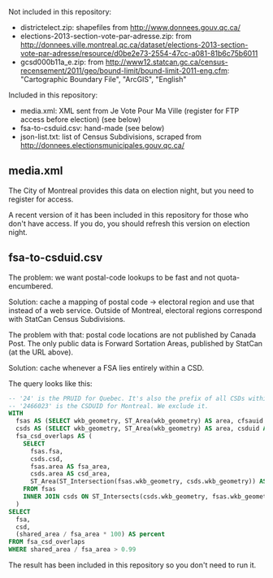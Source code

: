 Not included in this repository:

* districtelect.zip: shapefiles from http://www.donnees.gouv.qc.ca/
* elections-2013-section-vote-par-adresse.zip: from http://donnees.ville.montreal.qc.ca/dataset/elections-2013-section-vote-par-adresse/resource/d0be2e73-2554-47cc-a081-81b6c75b6011
* gcsd000b11a_e.zip: from http://www12.statcan.gc.ca/census-recensement/2011/geo/bound-limit/bound-limit-2011-eng.cfm: "Cartographic Boundary File", "ArcGIS", "English"

Included in this repository:

* media.xml: XML sent from Je Vote Pour Ma Ville (register for FTP access before election) (see below)
* fsa-to-csduid.csv: hand-made (see below)
* json-list.txt: list of Census Subdivisions, scraped from http://donnees.electionsmunicipales.gouv.qc.ca/

media.xml
---------

The City of Montreal provides this data on election night, but you need to register for access.

A recent version of it has been included in this repository for those who don't have access. If you do, you should refresh this version on election night.

fsa-to-csduid.csv
-----------------

The problem: we want postal-code lookups to be fast and not quota-encumbered.

Solution: cache a mapping of postal code -> electoral region and use that instead of a web service. Outside of Montreal, electoral regions correspond with StatCan Census Subdivisions.

The problem with that: postal code locations are not published by Canada Post. The only public data is Forward Sortation Areas, published by StatCan (at the URL above).

Solution: cache whenever a FSA lies entirely within a CSD.

The query looks like this:

```sql
-- '24' is the PRUID for Quebec. It's also the prefix of all CSDs within Quebec.
-- '2466023' is the CSDUID for Montreal. We exclude it.
WITH
  fsas AS (SELECT wkb_geometry, ST_Area(wkb_geometry) AS area, cfsauid AS fsa FROM gfsa000b11a_e WHERE pruid = '24'),
  csds AS (SELECT wkb_geometry, ST_Area(wkb_geometry) AS area, csduid AS csd FROM gcsd000b11a_e WHERE pruid = '24' AND csduid <> '2466023'),
  fsa_csd_overlaps AS (
    SELECT
      fsas.fsa,
      csds.csd,
      fsas.area AS fsa_area,
      csds.area AS csd_area,
      ST_Area(ST_Intersection(fsas.wkb_geometry, csds.wkb_geometry)) AS shared_area
    FROM fsas
    INNER JOIN csds ON ST_Intersects(csds.wkb_geometry, fsas.wkb_geometry)
  )
SELECT
  fsa,
  csd,
  (shared_area / fsa_area * 100) AS percent
FROM fsa_csd_overlaps
WHERE shared_area / fsa_area > 0.99
```

The result has been included in this repository so you don't need to run it.
